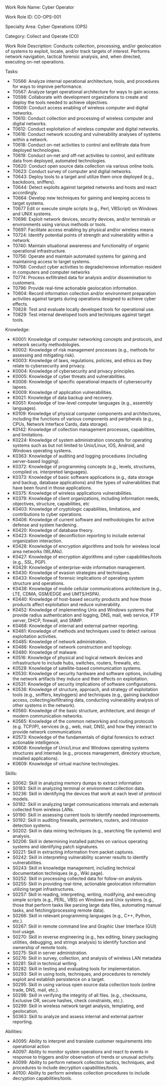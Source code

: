 Work Role Name: Cyber Operator

Work Role ID: CO-OPS-001

Specialty Area: Cyber Operations (OPS)

Category: Collect and Operate (CO)

Work Role Description: Conducts collection, processing, and/or geolocation of systems to exploit, locate, and/or track targets of interest. Performs network navigation, tactical forensic analysis, and, when directed, executing on-net operations.

Tasks:
- T0566: Analyze internal operational architecture, tools, and procedures for ways to improve performance.
- T0567: Analyze target operational architecture for ways to gain access.
- T0598: Collaborate with development organizations to create and deploy the tools needed to achieve objectives.
- T0609: Conduct access enabling of wireless computer and digital networks.
- T0610: Conduct collection and processing of wireless computer and digital networks.
- T0612: Conduct exploitation of wireless computer and digital networks.
- T0616: Conduct network scouting and vulnerability analyses of systems within a network.
- T0618: Conduct on-net activities to control and exfiltrate data from deployed technologies.
- T0619: Conduct on-net and off-net activities to control, and exfiltrate data from deployed, automated technologies.
- T0620: Conduct open source data collection via various online tools.
- T0623: Conduct survey of computer and digital networks.
- T0643: Deploy tools to a target and utilize them once deployed (e.g., backdoors, sniffers).
- T0644: Detect exploits against targeted networks and hosts and react accordingly.
- T0664: Develop new techniques for gaining and keeping access to target systems.
- T0677 Edit or execute simple scripts (e.g., Perl, VBScript) on Windows and UNIX systems.
- T0696: Exploit network devices, security devices, and/or terminals or environments using various methods or tools.
- T0697: Facilitate access enabling by physical and/or wireless means
- T0724: Identify potential points of strength and vulnerability within a network.
- T0740: Maintain situational awareness and functionality of organic operational infrastructure.
- T0756: Operate and maintain automated systems for gaining and maintaining access to target systems.
- T0768: Conduct cyber activities to degrade/remove information resident in computers and computer networks
- T0774: Process exfiltrated data for analysis and/or dissemination to customers.
- T0796: Provide real-time actionable geolocation information.
- T0804: Record information collection and/or environment preparation activities against targets during operations designed to achieve cyber effects.
- T0828: Test and evaluate locally developed tools for operational use.
- T0829: Test internal developed tools and techniques against target tools. 

Knowledge: 
- K0001: Knowledge of computer networking concepts and protocols, and network security methodologies.
- K0002: Knowledge of risk management processes (e.g., methods for assessing and mitigating risk).
- K0003: Knowledge of laws, regulations, policies, and ethics as they relate to cybersecurity and privacy.
- K0004: Knowledge of cybersecurity and privacy principles.
- K0005: Knowledge of cyber threats and vulnerabilities.
- K0006: Knowledge of specific operational impacts of cybersecurity lapses.
- K0009: Knowledge of application vulnerabilities.
- K0021: Knowledge of data backup and recovery.
- K0051: Knowledge of low-level computer languages (e.g., assembly languages).
- K0109: Knowledge of physical computer components and architectures, including the functions of various components and peripherals (e.g., CPUs, Network Interface Cards, data storage).
- K0142: Knowledge of collection management processes, capabilities, and limitations. 
- K0224: Knowledge of system administration concepts for operating systems such as but not limited to Unix/Linux, IOS, Android, and Windows operating systems.
- K0363: Knowledge of auditing and logging procedures (including server-based logging).
- K0372: Knowledge of programming concepts (e.g., levels, structures, compiled vs. interpreted languages).
- K0373: Knowledge of basic software applications (e.g., data storage and backup, database applications) and the types of vulnerabilities that have been found in those applications.
- K0375: Knowledge of wireless applications vulnerabilities.
- K0379: Knowledge of client organizations, including information needs, objectives, structure, capabilities, etc
- K0403: Knowledge of cryptologic capabilities, limitations, and contributions to cyber operations.
- K0406: Knowledge of current software and methodologies for active defense and system hardening.
- K0420: Knowledge of database theory.
- K0423: Knowledge of deconfliction reporting to include external organization interaction.
- K0428: Knowledge of encryption algorithms and tools for wireless local area networks (WLANs).
- K0427: Knowledge of encryption algorithms and cyber capabilities/tools (e.g., SSL, PGP).
- K0429: Knowledge of enterprise-wide information management.
- K0430: Knowledge of evasion strategies and techniques.
- K0433: Knowledge of forensic implications of operating system structure and operations.
- K0438: Knowledge of mobile cellular communications architecture (e.g., LTE, CDMA, GSM/EDGE and UMTS/HSPA).
- K0440: Knowledge of host-based security products and how those products affect exploitation and reduce vulnerability.
- K0452: Knowledge of implementing Unix and Windows systems that provide radius authentication and logging, DNS, mail, web service, FTP server, DHCP, firewall, and SNMP.
- K0468: Knowledge of internal and external partner reporting.
- K0481: Knowledge of methods and techniques used to detect various exploitation activities.
- K0485: Knowledge of network administration.
- K0486: Knowledge of network construction and topology.
- K0480: Knowledge of malware.
- K0516: Knowledge of physical and logical network devices and infrastructure to include hubs, switches, routers, firewalls, etc.
- K0528: Knowledge of satellite-based communication systems.
- K0530: Knowledge of security hardware and software options, including the network artifacts they induce and their effects on exploitation.
- K0531: Knowledge of security implications of software configurations.
- K0536: Knowledge of structure, approach, and strategy of exploitation tools (e.g., sniffers, keyloggers) and techniques (e.g., gaining backdoor access, collecting/exfiltrating data, conducting vulnerability analysis of other systems in the network).
- K0560:  Knowledge of the basic structure, architecture, and design of modern communication networks.
- K0565:  Knowledge of the common networking and routing protocols (e.g. TCP/IP), services (e.g., web, mail, DNS), and how they interact to provide network communications
- K0573: Knowledge of the fundamentals of digital forensics to extract actionable intelligence.
- K0608: Knowledge of Unix/Linux and Windows operating systems structures and internals (e.g., process management, directory structure, installed applications).
- K0609: Knowledge of virtual machine technologies.

Skills:
- S0062: Skill in analyzing memory dumps to extract information
- S0183: Skill in analyzing terminal or environment collection data.
- S0236: Skill in identifying the devices that work at each level of protocol models.
- S0182: Skill in analyzing target communications internals and externals collected from wireless LANs.
- S0190: Skill in assessing current tools to identify needed improvements.
- S0192: Skill in auditing firewalls, perimeters, routers, and intrusion detection systems.
- S0202: Skill in data mining techniques (e.g., searching file systems) and analysis.
- S0206: Skill in determining installed patches on various operating systems and identifying patch signatures.
- S0221: Skill in extracting information from packet captures.
- S0242: Skill in interpreting vulnerability scanner results to identify vulnerabilities.
- S0243: Skill in knowledge management, including technical documentation techniques (e.g., Wiki page).
- S0252: Skill in processing collected data for follow-on analysis.
- S0255: Skill in providing real-time, actionable geolocation information utilizing target infrastructures.
- S0257: Skill in reading, interpreting, writing, modifying, and executing simple scripts (e.g., PERL, VBS) on Windows and Unix systems (e.g., those that perform tasks like parsing large data files, automating manual tasks, and fetching/processing remote data).
- S0266: Skill in relevant programming languages (e.g., C++, Python, etc.).
- S0267: Skill in remote command line and Graphic User Interface (GUI) tool usage.
- S0270:  Skill in reverse engineering (e.g., hex editing, binary packaging utilities, debugging, and strings analysis) to identify function and ownership of remote tools.
- S0275: Skill in server administration.
- S0276: Skill in survey, collection, and analysis of wireless LAN metadata
- S0281: Skill in technical writing.
- S0282: Skill in testing and evaluating tools for implementation.
- S0293: Skill in using tools, techniques, and procedures to remotely exploit and establish persistence on a target.
- S0295: Skill in using various open source data collection tools (online trade, DNS, mail, etc.).
- S0298: Skill in verifying the integrity of all files. (e.g., checksums, Exclusive OR, secure hashes, check constraints, etc.).
- S0299: Skill in wireless network target analysis, templating, and geolocation.
- S0363: Skill to analyze and assess internal and external partner reporting.
 

Abilities:
- A0095: Ability to interpret and translate customer requirements into operational action
- A0097: Ability to monitor system operations and react to events in response to triggers and/or observation of trends or unusual activity. 
- A0099: Ability to perform network collection tactics, techniques, and procedures to include decryption capabilities/tools.
- A0100: Ability to perform wireless collection procedures to include decryption capabilities/tools.
